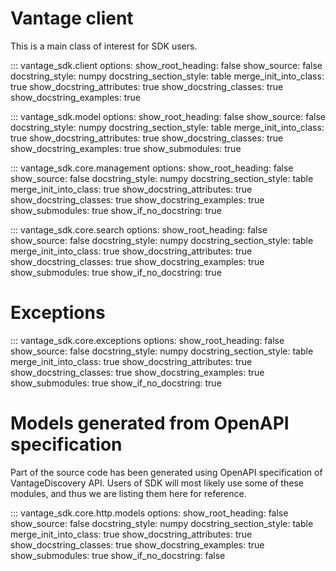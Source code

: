 # Vantage client

This is a main class of interest for SDK users.

::: vantage_sdk.client
    options:
        show_root_heading: false
        show_source: false
        docstring_style: numpy
        docstring_section_style: table
        merge_init_into_class: true
        show_docstring_attributes: true
        show_docstring_classes: true
        show_docstring_examples: true

::: vantage_sdk.model
    options:
        show_root_heading: false
        show_source: false
        docstring_style: numpy
        docstring_section_style: table
        merge_init_into_class: true
        show_docstring_attributes: true
        show_docstring_classes: true
        show_docstring_examples: true
        show_submodules: true

::: vantage_sdk.core.management
    options:
        show_root_heading: false
        show_source: false
        docstring_style: numpy
        docstring_section_style: table
        merge_init_into_class: true
        show_docstring_attributes: true
        show_docstring_classes: true
        show_docstring_examples: true
        show_submodules: true
        show_if_no_docstring: true

::: vantage_sdk.core.search
    options:
        show_root_heading: false
        show_source: false
        docstring_style: numpy
        docstring_section_style: table
        merge_init_into_class: true
        show_docstring_attributes: true
        show_docstring_classes: true
        show_docstring_examples: true
        show_submodules: true
        show_if_no_docstring: true

# Exceptions

::: vantage_sdk.core.exceptions
    options:
        show_root_heading: false
        show_source: false
        docstring_style: numpy
        docstring_section_style: table
        merge_init_into_class: true
        show_docstring_attributes: true
        show_docstring_classes: true
        show_docstring_examples: true
        show_submodules: true
        show_if_no_docstring: true

# Models generated from OpenAPI specification

Part of the source code has been generated using OpenAPI specification of VantageDiscovery API. Users of SDK will most likely use some of these modules, and thus we are listing them here for reference.

::: vantage_sdk.core.http.models
    options:
        show_root_heading: false
        show_source: false
        docstring_style: numpy
        docstring_section_style: table
        merge_init_into_class: true
        show_docstring_attributes: true
        show_docstring_classes: true
        show_docstring_examples: true
        show_submodules: true
        show_if_no_docstring: false
